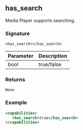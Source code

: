 ## has\_search

Media Player supports searching.

### Signature

`<has_search></has_search>`


| Parameter | Description |
| --- | --- |
| bool | true/false |


### Returns

`None`


### Example

```xml
<capabilities>
   <has_search>true</has_search>
</capabilities>
```
